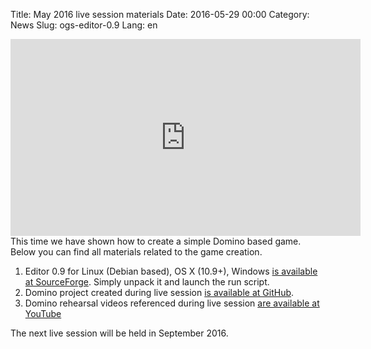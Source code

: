 Title: May 2016 live session materials
Date: 2016-05-29 00:00
Category: News
Slug: ogs-editor-0.9
Lang: en

<iframe width="560" height="315" src="https://www.youtube.com/embed/8gHYOkMRoos?list=PLWMTZqE4MAMKp3wP1N63xbdhdgfKi-d-J" frameborder="0" allowfullscreen></iframe>
This time we have shown how to create a simple Domino based game. Below you can find all materials related to the game creation.

1. Editor 0.9 for Linux (Debian based), OS X (10.9+), Windows <a title="SourceForge" href="https://sourceforge.net/projects/osrpgcreation/files/Editor/jenkins/49_2016-05-24_04-48-47_0.9.0/">is available at SourceForge</a>. Simply unpack it and launch the run script.
2. Domino project created during live session <a title="GitHub" href="https://github.com/OGStudio/domino-livesession">is available at GitHub</a>.
3. Domino rehearsal videos referenced during live session <a title="YouTube" href="https://www.youtube.com/playlist?list=PLWMTZqE4MAMKp3wP1N63xbdhdgfKi-d-J">are available at YouTube</a>

The next live session will be held in September 2016.
